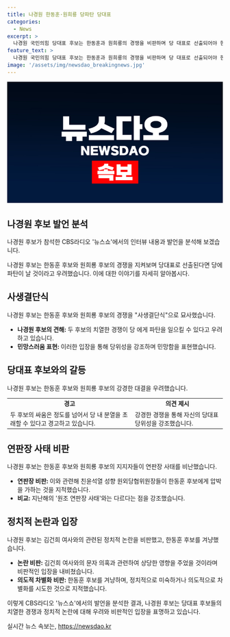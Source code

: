 ```yaml
---
title: 나경원 한동훈·원희룡 당파탄 당대표
categories:
  - News
excerpt: >
  나경원 국민의힘 당대표 후보는 한동훈과 원희룡의 경쟁을 비판하며 당 대표로 선출되어야 한다고 강조했다. 또한 김건희 여사의 당무개입 의혹과 검찰 시절의 행적에 대한 견해를 밝혀 논란을 불러일으키고 있다. 그는 라디오 출연에서 이러한 발언을 통해 당내 갈등과 논란을 큰 우려하며, 자신의 당 대표로서의 필연성을 강조했다.
feature_text: >
  나경원 국민의힘 당대표 후보는 한동훈과 원희룡의 경쟁을 비판하며 당 대표로 선출되어야 한다고 강조했다. 또한 김건희 여사의 당무개입 의혹과 검찰 시절의 행적에 대한 견해를 밝혀 논란을 불러일으키고 있다. 그는 라디오 출연에서 이러한 발언을 통해 당내 갈등과 논란을 큰 우려하며, 자신의 당 대표로서의 필연성을 강조했다.
image: '/assets/img/newsdao_breakingnews.jpg'
---
```


<p><img src="/assets/img/newsdao_breakingnews.jpg" alt="flaretime 속보" /></p>

<h2 data-ke-size="size26">나경원 후보 발언 분석</h2>

<p>나경원 후보가 참석한 CBS라디오 '뉴스쇼'에서의 인터뷰 내용과 발언을 분석해 보겠습니다.</p>

<p data-ke-size="size16">나경원 후보는 한동훈 후보와 원희룡 후보의 경쟁을 지켜보며 당대표로 선출된다면 당에 파탄이 날 것이라고 우려했습니다. 이에 대한 이야기를 자세히 알아봅시다.</p>

<h2 data-ke-size="size26">사생결단식</h2>

<p>나경원 후보는 한동훈 후보와 원희룡 후보의 경쟁을 "사생결단식"으로 묘사했습니다.</p>

<ul>
    <li><b>나경원 후보의 견해: </b> 두 후보의 치열한 경쟁이 당 에게 파탄을 일으킬 수 있다고 우려하고 있습니다.</li>
    <li><b>민망스러움 표현: </b> 이러한 입장을 통해 당위성을 강조하며 민망함을 표현했습니다.</li>
</ul>

<h2 data-ke-size="size26">당대표 후보와의 갈등</h2>

<p>나경원 후보는 한동훈 후보와 원희룡 후보의 강경한 대결을 우려했습니다.</p>

<table>
    <tr>
        <td style="text-align: center; height: 17px;"><b>경고</b></td>
        <td style="text-align: center; height: 17px;"><b>의견 제시</b></td>
    </tr>
    <tr>
        <td>두 후보의 싸움은 정도를 넘어서 당 내 분열을 초래할 수 있다고 경고하고 있습니다.</td>
        <td>강경한 경쟁을 통해 자신의 당대표 당위성을 강조했습니다.</td>
    </tr>
</table>

<h2 data-ke-size="size26">연판장 사태 비판</h2>

<p>나경원 후보는 한동훈 후보와 원희룡 후보의 지지자들이 연판장 사태를 비난했습니다.</p>

<ul>
    <li><b>연판장 비판: </b> 이와 관련해 친윤석열 성향 원외당협위원장들이 한동훈 후보에게 압박을 가하는 것을 지적했습니다.</li>
    <li><b>비교: </b> 지난해의 '원조 연판장 사태'와는 다르다는 점을 강조했습니다.</li>
</ul>

<h2 data-ke-size="size26">정치적 논란과 입장</h2>

<p>나경원 후보는 김건희 여사와의 관련된 정치적 논란을 비판했고, 한동훈 후보를 겨냥했습니다.</p>

<ul>
    <li><b>논란 비판: </b> 김건희 여사와의 문자 의혹과 관련하여 상당한 영향을 주었을 것이라며 비판적인 입장을 내비쳤습니다.</li>
    <li><b>의도적 차별화 비판: </b> 한동훈 후보를 겨냥하며, 정치적으로 미숙하거나 의도적으로 차별화를 시도한 것으로 지적했습니다.</li>
</ul>

<p>이렇게 CBS라디오 '뉴스쇼'에서의 발언을 분석한 결과, 나경원 후보는 당대표 후보들의 치열한 경쟁과 정치적 논란에 대해 우려와 비판적인 입장을 표명하고 있습니다.</p>
실시간 뉴스 속보는, <a href="https://newsdao.kr" rel="dofollow">https://newsdao.kr</a>


